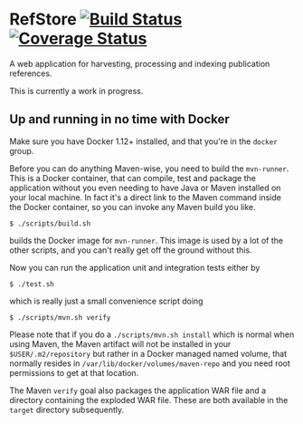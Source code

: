 # RefStore [![Build Status](https://travis-ci.org/jipe/refstore.svg?branch=master)](https://travis-ci.org/jipe/refstore) [![Coverage Status](https://coveralls.io/repos/github/jipe/refstore/badge.svg?branch=master)](https://coveralls.io/github/jipe/refstore?branch=master)
A web application for harvesting, processing and indexing publication references.

This is currently a work in progress.

## Up and running in no time with Docker

Make sure you have Docker 1.12+ installed, and that you're in the `docker` group.

Before you can do anything Maven-wise, you need to build the `mvn-runner`. This is
a Docker container, that can compile, test and package the application without you
even needing to have Java or Maven installed on your local machine. In fact it's
a direct link to the Maven command inside the Docker container, so you can invoke
any Maven build you like.

    $ ./scripts/build.sh

builds the Docker image for `mvn-runner`. This image is used by a lot of the other
scripts, and you can't really get off the ground without this.

Now you can run the application unit and integration tests either by

    $ ./test.sh

which is really just a small convenience script doing

    $ ./scripts/mvn.sh verify

Please note that if you do a `./scripts/mvn.sh install` which is normal when using Maven,
the Maven artifact will not be installed in your `$USER/.m2/repository` but rather in a 
Docker managed named volume, that normally resides in `/var/lib/docker/volumes/maven-repo`
and you need root permissions to get at that location.

The Maven `verify` goal also packages the application WAR file and a directory containing
the exploded WAR file. These are both available in the `target` directory subsequently.
